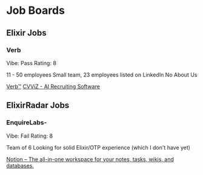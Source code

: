 # Job Boards

## Elixir Jobs

### Verb

Vibe: Pass
Rating: 8

11 - 50 employees
Small team, 23 employees listed on LinkedIn
No About Us

[Verb™](https://verb.digital/)
[CVViZ - AI Recruiting Software](https://jobs.cvviz.com/verb/job_48266_Experienced_Elixir_Developer?utm_source=elixirjobs.net&utm_medium=job_board&utm_campaign=elixirjobs.net)

## ElixirRadar Jobs

### EnquireLabs-

Vibe: Fail
Rating: 8

Team of 6
Looking for solid Elixir/OTP experience (which I don't have yet)

[Notion – The all-in-one workspace for your notes, tasks, wikis, and databases.](https://enquirelabs.notion.site/Senior-Software-Engineer-Elixir-6541bbd3ce424d36a8e5f2c1a2f84a0b)
